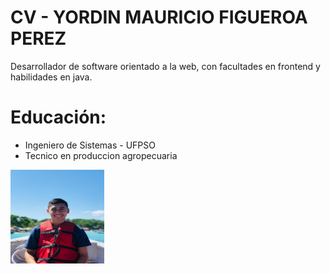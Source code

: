 # CV - YORDIN MAURICIO FIGUEROA PEREZ
Desarrollador de software orientado a la web, con facultades en frontend y habilidades en java.

# Educación:
* Ingeniero de Sistemas - UFPSO
* Tecnico en produccion agropecuaria

<img src="/img/FotoIcono.jpeg" alt="Foto de Yordin" width="150px" height="150px"></img>